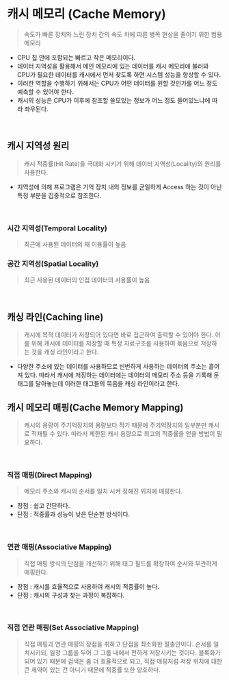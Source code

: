 # 캐시 메모리 (Cache Memory)

> 속도가 빠른 장치와 느린 장치 간의 속도 차에 따른 병목 현상을 줄이기 위한 범용 메모리

- CPU 칩 안에 포함되는 빠르고 작은 메모리이다.
- 데이터 지역성을 활용해서 메인 메모리에 있는 데이터를 캐시 메모리에 불러와 CPU가 필요한 데이터를 캐시에서 먼저 찾도록 하면 시스템 성능을 향상할 수 있다.
- 이러한 역할을 수행하기 위해서는 CPU가 어떤 데이터를 원할 것인가를 어느 정도 예측할 수 있어야 한다.
- 캐시의 성능은 CPU가 이후에 참조할 쓸모있는 정보가 어느 정도 들어있느냐에 따라 좌우된다.

</br>

## 캐시 지역성 원리

> 캐시 적중률(Hit Rate)을 극대화 시키기 위해 데이터 지역성(Locality)의 원리를 사용한다.

- 지역성에 의해 프로그램은 기억 장치 내의 정보를 균일하게 Access 하는 것이 아닌 특정 부분을 집중적으로 참조한다.

</br>

### 시간 지역성(Temporal Locality)

> 최근에 사용된 데이터의 재 이용률이 높음

### 공간 지역성(Spatial Locality)

> 최근 사용된 데이터의 인접 데이터의 사용률이 높음

</br>

## 캐싱 라인(Caching line)

> 캐시에 목적 데이터가 저장되어 있다면 바로 접근하여 출력할 수 있어야 한다. 이를 위해 캐시에 데이터를 저장할 때 특정 자료구조를 사용하여 묶음으로 저장하는 것을 캐싱 라인이라고 한다.

- 다양한 주소에 있는 데이터를 사용하므로 빈번하게 사용하는 데이터의 주소는 흩어져 있다. 따라서 캐시에 저장하는 데이터에는 데이터의 메모리 주소 등을 기록해 둔 태그를 달아놓는데 이러한 태그들의 묶음을 캐싱 라인이라고 한다.

## 캐시 메모리 매핑(Cache Memory Mapping)

> 캐시의 용량이 주기억장치의 용량보다 적기 때문에 주기억장치의 일부분만 캐시로 적재될 수 있다. 따라서 제한된 캐시 용량으로 최고의 적중률을 얻을 방법이 필요하다.

</br>

### 직접 매핑(Direct Mapping)

> 메모리 주소와 캐시의 순서를 일치 시켜 정해진 위치에 매핑한다.

- 장점 : 쉽고 간단하다.
- 단점 : 적중률과 성능이 낮은 단순한 방식이다.

</br>

### 연관 매핑(Associative Mapping)

> 직접 매핑 방식의 단점을 개선하기 위해 태그 필드를 확장하여 순서와 무관하게 매핑한다.

- 장점 : 캐시를 효율적으로 사용하여 캐시의 적중률이 높다.
- 단점 : 캐시의 구성과 찾는 과정이 복잡하다.

</br>

### 직접 연관 매핑(Set Associative Mapping)

> 직접 매핑과 연관 매핑의 장점을 취하고 단점을 최소화한 절충안이다. 순서를 일치시키되, 일정 그룹을 두어 그 그룹 내에서 편하게 저장시키는 것이다. 블록화가 되어 있기 때문에 검색은 좀 더 효율적으로 되고, 직접 매핑처럼 저장 위치에 대한 큰 제약이 있는 건 아니기 때문에 적중률 또한 양호하다.
